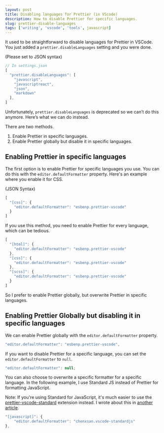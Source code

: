 ```yaml
---
layout: post
title: Disabling languages for Prettier (in VScode)
description: How to disable Prettier for specific languages.
slug: prettier-disable-languages
tags: ['writing', 'vscode', 'tools', javascript]
---
```

It used to be straightforward to disable languages for Prettier in VSCode. You just added a `prettier.disableLanguages` setting and you were done. 

(Please set to JSON syntax)

```javascript
// In settings.json
[
  "prettier.disableLanguages": [
    "javascript",
    "javascriptreact",
    "json",
    "markdown"
  ],
]
```

Unfortunately, `prettier.disableLanguages` is deprecated so we can’t do this anymore. Here’s what we can do instead. 

<!-- more -->

There are two methods. 

  1. Enable Prettier in specific languages. 
  2. Enable Prettier globally but disable it in specific languages. 

## Enabling Prettier in specific languages 

The first option is to enable Prettier for specific languages you use. You can do this with the `editor.defaultFormatter` property. Here's an example where you enable it for CSS. 

(JSON Syntax)

```javascript
[
  "[css]": {
    "editor.defaultFormatter": "esbenp.prettier-vscode"
  }
]
```

If you use this method, you need to enable Prettier for every language, which can be tedious. 

```javascript
[
  "[html]": {
  	"editor.defaultFormatter": "esbenp.prettier-vscode"
  },
  "[css]": {
    "editor.defaultFormatter": "esbenp.prettier-vscode"
  },
  "[scss]": {
    "editor.defaultFormatter": "esbenp.prettier-vscode"
  }
]
```

So I prefer to enable Prettier globally, but overwrite Prettier in specific languages. 

## Enabling Prettier Globally but disabling it in specific languages

We can enable Prettier globally with the `editor.defaultFormatter` property. 

```javascript
"editor.defaultFormatter": "esbenp.prettier-vscode",
```

If you want to disable Prettier for a specific language, you can set the `editor.defaultFormatter` to `null`. 

```javascript
"editor.defaultFormatter": null;
```

You can also choose to overwrite a specific formatter for a specific language. In the following example, I use Standard JS instead of Prettier for formatting JavaScript. 

Note:
If you're using Standard for JavaScript, it's much easier to use the [prettier-vscode-standard](https://marketplace.visualstudio.com/items?itemName=numso.prettier-standard-vscode) extension instead. I wrote about this in [another article](/blog/prettier-standard).

```javascript
"[javascript]": {
    "editor.defaultFormatter": "chenxsan.vscode-standardjs"
},
```
